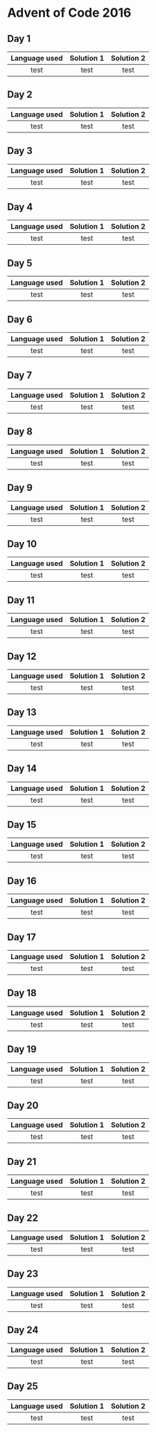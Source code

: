 # Advent of Code 2016

## Day 1
| Language used | Solution 1 | Solution 2 |
|:-:|:-:|:-:|
| test | test | test |
## Day 2
| Language used | Solution 1 | Solution 2 |
|:-:|:-:|:-:|
| test | test | test |
## Day 3
| Language used | Solution 1 | Solution 2 |
|:-:|:-:|:-:|
| test | test | test |
## Day 4
| Language used | Solution 1 | Solution 2 |
|:-:|:-:|:-:|
| test | test | test |
## Day 5
| Language used | Solution 1 | Solution 2 |
|:-:|:-:|:-:|
| test | test | test |
## Day 6
| Language used | Solution 1 | Solution 2 |
|:-:|:-:|:-:|
| test | test | test |
## Day 7
| Language used | Solution 1 | Solution 2 |
|:-:|:-:|:-:|
| test | test | test |
## Day 8
| Language used | Solution 1 | Solution 2 |
|:-:|:-:|:-:|
| test | test | test |
## Day 9
| Language used | Solution 1 | Solution 2 |
|:-:|:-:|:-:|
| test | test | test |
## Day 10
| Language used | Solution 1 | Solution 2 |
|:-:|:-:|:-:|
| test | test | test |
## Day 11
| Language used | Solution 1 | Solution 2 |
|:-:|:-:|:-:|
| test | test | test |
## Day 12
| Language used | Solution 1 | Solution 2 |
|:-:|:-:|:-:|
| test | test | test |
## Day 13
| Language used | Solution 1 | Solution 2 |
|:-:|:-:|:-:|
| test | test | test |
## Day 14
| Language used | Solution 1 | Solution 2 |
|:-:|:-:|:-:|
| test | test | test |
## Day 15
| Language used | Solution 1 | Solution 2 |
|:-:|:-:|:-:|
| test | test | test |
## Day 16
| Language used | Solution 1 | Solution 2 |
|:-:|:-:|:-:|
| test | test | test |
## Day 17
| Language used | Solution 1 | Solution 2 |
|:-:|:-:|:-:|
| test | test | test |
## Day 18
| Language used | Solution 1 | Solution 2 |
|:-:|:-:|:-:|
| test | test | test |
## Day 19
| Language used | Solution 1 | Solution 2 |
|:-:|:-:|:-:|
| test | test | test |
## Day 20
| Language used | Solution 1 | Solution 2 |
|:-:|:-:|:-:|
| test | test | test |
## Day 21
| Language used | Solution 1 | Solution 2 |
|:-:|:-:|:-:|
| test | test | test |
## Day 22
| Language used | Solution 1 | Solution 2 |
|:-:|:-:|:-:|
| test | test | test |
## Day 23
| Language used | Solution 1 | Solution 2 |
|:-:|:-:|:-:|
| test | test | test |
## Day 24
| Language used | Solution 1 | Solution 2 |
|:-:|:-:|:-:|
| test | test | test |
## Day 25
| Language used | Solution 1 | Solution 2 |
|:-:|:-:|:-:|
| test | test | test |
